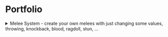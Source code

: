 # Portfolio
<details>
  <summary>Melee System - create your own melees with just changing some values, throwing, knockback, blood, ragdoll, stun, ...</summary>
  <br>
  ![Melee System](/files/)
</details>
